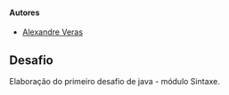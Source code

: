 #### Autores
- [Alexandre Veras](https://github.com/shandaum)

## Desafio

Elaboração do primeiro desafio de java - módulo Sintaxe.